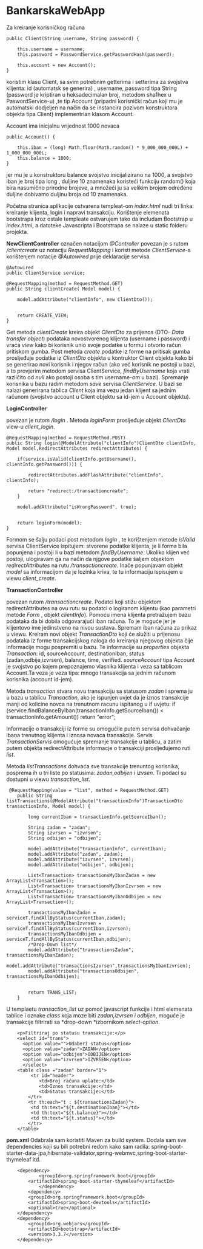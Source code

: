 # BankarskaWebApp

Za kreiranje korisničkog računa

    public Client(String username, String password) {
    	
        this.username = username;
        this.password = PasswordService.getPasswordHash(password);
        
        this.account = new Account();
    }
    
koristim klasu Client, sa svim potrebnim getterima i setterima za svojstva klijenta: id (automatsk se generira) , username, password tipa String (password je kriptiran u heksadecimalan broj, metodom sha1hex u PaswordService-u) ,te tip Account (pripadni korisnički račun koji mu je automatski dodjeljen na način da se instancira pozivom konstruktora objekta tipa Client) implementrian klasom Account. 


Account ima inicjalnu vrijednost 1000 novaca

    public Account() {
    	
        this.iban = (long) Math.floor(Math.random() * 9_000_000_000L) + 1_000_000_000L;
        this.balance = 1000;
    }
    
jer mu je u konstruktoru balance svojstvo inicijalizirano na 1000, a svojstvo iban je broj tipa long , duljine 10 znamenaka koristeći funkciju random() koja bira nasumično prirodne brojeve, a množeći ju sa velikim brojem određene duljine dobivamo duljinu broja od 10 znamenaka.


Početna stranica aplikacije ostvarena templeat-om *index.html* nudi tri linka: kreiranje klijenta, login i napravi transakciju.
Korištenje elemenata bootstrapa kroz ostale templeate ostvarujem tako da includam Bootstrap u *index.html*, a datoteke Javascripta i Bootstrapa se nalaze u static folderu projekta.


**NewClientController** označen notacijom *@Controller* povezan je s rutom */clientcreate* uz notaciju *RequestMapping* i koristi metode *ClientService*-a korištenjem notacije *@Autowired* prije deklaracije servisa.


    @Autowired
    public ClientService service; 
   
    @RequestMapping(method = RequestMethod.GET)
    public String clientCreate( Model model) {
    	
        model.addAttribute("clientInfo", new ClientDto());
      
      
        return CREATE_VIEW;
    }
    
    
Get metoda *clientCreate* kreira objekt *ClientDto* za prijenos (DTO- *Data transfer object*) podataka novostvorenog klijenta (username i password) i vraća *view* kako bi korisnik unio svoje podatke u formu i otvorio račun pritiskom gumba. 
Post metoda *create* podatke iz forme na pritisak gumba prosljeđuje podatke iz *ClientDto* objekta u kontruktor Client objekta kako bi se generirao novi korisnik i njegov račun (ako već korisnik ne postoji u bazi, a to provjerim metodom servisa ClientService, *findByUsername* koja vrati različito od *null* ako postoji osoba s tim username-om u bazi). Spremanje korisnika u bazu radim metodom *save* servisa *ClientService*. U bazi se nalazi generirana tablica *Client* koja ima vezu jedan klijent sa jednim računom (svojstvo account u Client objektu sa id-jem u Account objektu).

**LoginController**

povezan je rutom */login* . Metoda *loginForm* prosljeđuje objekt *ClientDto* view-u *client_login*. 
	   
    @RequestMapping(method = RequestMethod.POST)
    public String login(@ModelAttribute("clientInfo")ClientDto clientInfo, Model model,RedirectAttributes redirectAttributes) {

        if(service.isValid(clientInfo.getUsername(), clientInfo.getPassword())) {

            redirectAttributes.addFlashAttribute("clientInfo", clientInfo);
            
            return "redirect:/transactioncreate";
        }

        model.addAttribute("isWrongPassword", true);


        return loginForm(model);
    }


Formom se šalju podaci post metodom *login* , te korištenjem metode *isValid* servisa ClientService ispitujem: stvorene podatke klijenta, je li forma bila popunjena i postoji li u bazi metodom *findByUsername*. Ukoliko klijen već postoji, ulogiravam ga na način da njgove podatke šaljem objektom *redirectAttributes* na rutu */transactioncreate*. Inače popunjavam objekt *model* sa informacijom da je lozinka kriva, te tu informaciju ispisujem u viewu *client_create*.

**TransactionController**

povezan rutom */transactioncreate*. 
Podatci koji stižu objektom redirectAttributes na ovu rutu su podatci o logiranom klijentu (kao parametri metode *Form* , objekt *clientInfo*). Pomoću imena klijenta pretražujem bazu podataka da bi dobila odgovarajući iban računa. To je moguće jer je klijentovo ime jedinstveno na nivou sustava. Spremam iban računa za prikaz u viewu.
Kreiram novi objekt *TransactionDto* koji će služiti u prijenosu podataka iz forme transakcijskog naloga do kreiranja njegovog objekta čije informacije mogu pospremiti u bazu. Te informacije su *properties* objekta *Transaction*: id, sourceAccount, destinationIban, status (zadan,odbije,izvrsen), balance, time, verified.
*sourceAccount* tipa Account je svojstvo po kojem prepoznajemo vlasnika klijenta i veza sa tablicom Account.Ta veza je veza tipa: mnogo transakcija sa jednim računom korisnika (account id-jem).

Metoda *transaction* stvara novu transakciju sa statusom *zadan* i sprema ju u bazu u tablicu *Transaction*, ako je ispunjen uvjet da je iznos transakcije manji od kolicine novca na trenutnom racunu ispitanog u if uvjetu:
if (service.findBalanceByIban(transactionInfo.getSourceIban()) < transactionInfo.getAmount()) 
    		return "error";

Informacije o transakciji iz forme su omogućile putem servisa dohvaćanje ibana trenutnog klijenta i iznosa novaca transakcije.
Servis *TransactionServis* omogućuje spremanje transakcije u tablicu, a zatim putem objekta redirectAttribute informacje o transakciji prosljeđujemo ruti *list*.

Metoda *listTransactions* dohvaća sve transakcije trenuntog korisnika, posprema ih u tri liste po statusima: *zadan,odbijen i izvsen*. Ti podaci su dostupni u viewu *transaction_list*. 

    	
	 @RequestMapping(value = "list", method = RequestMethod.GET)
	    public String listTransactions(@ModelAttribute("transactionInfo")TransactionDto transactionInfo, Model model) {
		     	
	    	long currentIban = transactionInfo.getSourceIban();
	    	
	    	String zadan = "zadan";
	    	String izvrsen = "izvrsen";
	    	String odbijen = "odbijen";
	    	
	        model.addAttribute("transactionInfo", currentIban);
	        model.addAttribute("zadan", zadan);
	        model.addAttribute("izvrsen", izvrsen);
	        model.addAttribute("odbijen", odbijen);
	        
	        List<Transaction> transactionsMyIbanZadan = new ArrayList<Transaction>();
	        List<Transaction> transactionsMyIbanIzvrsen = new ArrayList<Transaction>(); 
	        List<Transaction> transactionsMyIbanOdbijen = new ArrayList<Transaction>(); 
	        
	        transactionsMyIbanZadan = serviceT.findAllByStatus(currentIban,zadan);
	        transactionsMyIbanIzvrsen = serviceT.findAllByStatus(currentIban,izvrsen);
	        transactionsMyIbanOdbijen = serviceT.findAllByStatus(currentIban,odbijen);
	        /*Drop-Down list*/
	        model.addAttribute("transactionsZadan",  transactionsMyIbanZadan);
	        model.addAttribute("transactionsIzvrsen",transactionsMyIbanIzvrsen);
	        model.addAttribute("transactionsOdbijen", transactionsMyIbanOdbijen);
	 
	        
	        return TRANS_LIST;
	    }
	 



U templaetu *transaction_list* uz pomoć javascript funkcije i html elemenata tablice i oznake *class* koja moze biti *zadan,izvrsen i odbijen*, moguće je transakcije filtrirati sa *drop-down *izbornikom *select-option*.

		<p>Filtriraj po statusu transakcije:</p>		
		<select id="trans">
		  <option value="">Odaberi status</option>
		  <option value="zadan">ZADAN</option>
		  <option value="odbijen">ODBIJEN</option>
		  <option value="izvrsen">IZVRŠEN</option>
		  </select>
		<table class ="zadan" border="1">
		     <tr id="header">
				<td>Broj računa uplate:</td> 
				<td>Iznos transakcije:</td>
				<td>Status transakcije:</td>   
		    </tr>
		    <tr th:each="t : ${transactionsZadan}">
			 <td th:text="${t.destinationIban}"></td>
			 <td th:text="${t.balance}"></td>
			 <td th:text="${t.status}"></td>
		    </tr>
		</table>


**pom.xml**
Odabrala sam koristiti Maven za build system.
Dodala sam sve dependencies koji su bili potrebni redom kako sam radila: spring-boot-starter-data-jpa,hibernate-validator,spring-webmvc,spring-boot-starter-thymeleaf itd. 

		<dependency>
           		<groupId>org.springframework.boot</groupId>
			<artifactId>spring-boot-starter-thymeleaf</artifactId>
        		</dependency>
       		<dependency>
			<groupId>org.springframework.boot</groupId>
			<artifactId>spring-boot-devtools</artifactId>
			<optional>true</optional>
		</dependency>
		<dependency>
			<groupId>org.webjars</groupId>
			<artifactId>bootstrap</artifactId>
			<version>3.3.7</version>
		</dependency>

